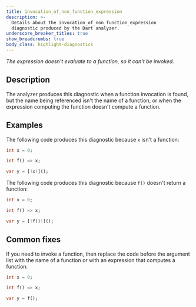 ```yaml
---
title: invocation_of_non_function_expression
description: >-
  Details about the invocation_of_non_function_expression
  diagnostic produced by the Dart analyzer.
underscore_breaker_titles: true
show_breadcrumbs: true
body_class: highlight-diagnostics
---
```


_The expression doesn't evaluate to a function, so it can't be invoked._

## Description

The analyzer produces this diagnostic when a function invocation is found,
but the name being referenced isn't the name of a function, or when the
expression computing the function doesn't compute a function.

## Examples

The following code produces this diagnostic because `x` isn't a function:

```dart
int x = 0;

int f() => x;

var y = [!x!]();
```

The following code produces this diagnostic because `f()` doesn't return a
function:

```dart
int x = 0;

int f() => x;

var y = [!f()!]();
```

## Common fixes

If you need to invoke a function, then replace the code before the argument
list with the name of a function or with an expression that computes a
function:

```dart
int x = 0;

int f() => x;

var y = f();
```
